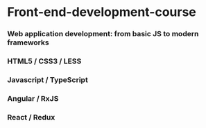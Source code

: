 # Front-end-development-course

### Web application development: from basic JS to modern frameworks
### HTML5 / CSS3 / LESS 
### Javascript / TypeScript
### Angular / RxJS
### React / Redux





